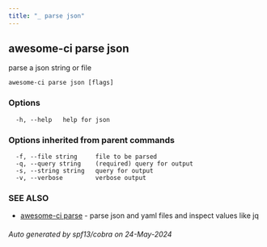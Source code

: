 ```yaml
---
title: "_ parse json"
---
```

## awesome-ci parse json

parse a json string or file

```
awesome-ci parse json [flags]
```

### Options

```
  -h, --help   help for json
```

### Options inherited from parent commands

```
  -f, --file string     file to be parsed
  -q, --query string    (required) query for output
  -s, --string string   query for output
  -v, --verbose         verbose output
```

### SEE ALSO

* [awesome-ci parse](./awesome-ci_parse)	 - parse json and yaml files and inspect values like jq

###### Auto generated by spf13/cobra on 24-May-2024
